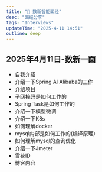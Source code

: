 ```yaml
---
title: "📕 数新智能面经"
desc: "面经分享"
tags: "Interviews"
updateTime: "2025-4-11 14:51"
outline: deep
---
```


## **2025年4月11日-数新一面**

- 自我介绍
- 介绍一下Spring Al Alibaba的工作
- 介绍项目
- 子网掩码是如何工作的
- Spring Task是如何工作的
- 介绍一下模型微调
- 介绍一下K8s
- 如何理解docker
- mysql内部是如何工作的(编译原理）
- 如何理解mysql的查询优化
- 介绍一下Jmeter
- 雪花ID
- 博客内容